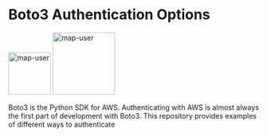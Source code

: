 # Boto3 Authentication Options

<img width="85" alt="map-user" src="https://img.shields.io/badge/views-159-green"> <img width="125" alt="map-user" src="https://img.shields.io/badge/unique visits-041-green">

Boto3 is the Python SDK for AWS. Authenticating with AWS is almost always the first part of development with Boto3. This repository provides examples of different ways to authenticate
